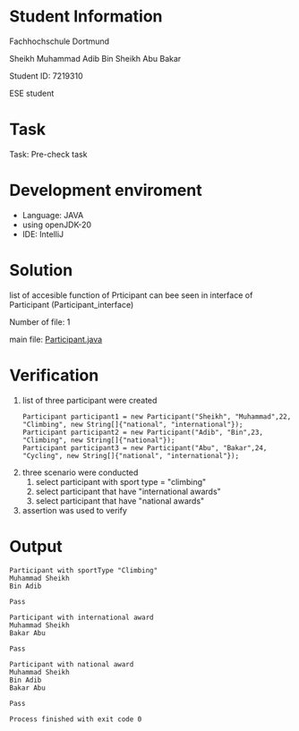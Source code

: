 # Student Information

Fachhochschule Dortmund

Sheikh Muhammad Adib Bin Sheikh Abu Bakar

Student ID: 7219310

ESE student

# Task
Task: Pre-check task

# Development enviroment
- Language: JAVA
- using openJDK-20
- IDE: IntelliJ

# Solution
list of accesible function of Prticipant can bee seen in interface of Participant (Participant_interface)

Number of file: 1

main file: [Participant.java](./src/Participant.java)

# Verification
1. list of three participant were created
     ```
     Participant participant1 = new Participant("Sheikh", "Muhammad",22, "Climbing", new String[]{"national", "international"});
     Participant participant2 = new Participant("Adib", "Bin",23, "Climbing", new String[]{"national"});
     Participant participant3 = new Participant("Abu", "Bakar",24, "Cycling", new String[]{"national", "international"});
     
    ```
3. three scenario were conducted
    1. select participant with sport type = "climbing"
    2. select participant that have "international awards"
    3. select participant that have "national awards"
4. assertion was used to verify

# Output
```
Participant with sportType "Climbing"
Muhammad Sheikh
Bin Adib

Pass

Participant with international award
Muhammad Sheikh
Bakar Abu

Pass

Participant with national award
Muhammad Sheikh
Bin Adib
Bakar Abu

Pass

Process finished with exit code 0
```

